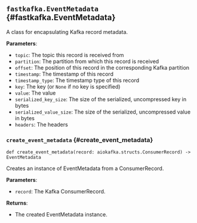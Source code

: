 ## `fastkafka.EventMetadata` {#fastkafka.EventMetadata}


A class for encapsulating Kafka record metadata.

**Parameters**:
- `topic`: The topic this record is received from
- `partition`: The partition from which this record is received
- `offset`: The position of this record in the corresponding Kafka partition
- `timestamp`: The timestamp of this record
- `timestamp_type`: The timestamp type of this record
- `key`: The key (or `None` if no key is specified)
- `value`: The value
- `serialized_key_size`: The size of the serialized, uncompressed key in bytes
- `serialized_value_size`: The size of the serialized, uncompressed value in bytes
- `headers`: The headers

### `create_event_metadata` {#create_event_metadata}

`def create_event_metadata(record: aiokafka.structs.ConsumerRecord) -> EventMetadata`

Creates an instance of EventMetadata from a ConsumerRecord.

**Parameters**:
- `record`: The Kafka ConsumerRecord.

**Returns**:
- The created EventMetadata instance.

